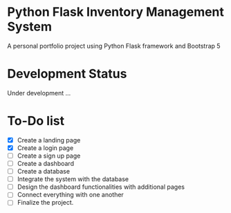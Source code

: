 # Python Flask Inventory Management System
A personal portfolio project using Python Flask framework and Bootstrap 5
# Development Status
Under development ...
# To-Do list
- [x] Create a landing page
- [x] Create a login page
- [ ] Create a sign up page
- [ ] Create a dashboard
- [ ] Create a database
- [ ] Integrate the system with the database
- [ ] Design the dashboard functionalities with additional pages
- [ ] Connect everything with one another
- [ ] Finalize the project.
